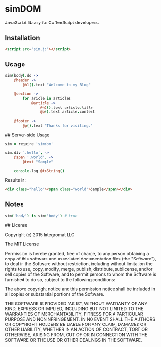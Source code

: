 # simDOM

JavaScript library for CoffeeScript developers.

## Installation

```html
<script src="sim.js"></script>
```

## Usage

```coffee
sim(body).do ->
	@header ->
		@h1().text "Welcome to my Blog"
	
	@section ->
		for aricle in articles
			@article ->
				@h1().text article.title
				@p().text article.content
	
	@footer ->
		@p().text "Thanks for visiting."
```

## Server-side Usage

```coffeescript
sim = require 'simdom'

sim.div '.hello', ->
	@span '.world', ->
		@text "Sample"
	
	console.log @toString()
```

Results in:

```html
<div class="hello"><span class="world">Sample</span></div>
```

## Notes

```coffee
sim('body') is sim('body') # true
```

<a name="license" />
## License

Copyright (c) 2015 Integromat LLC

The MIT License

Permission is hereby granted, free of charge, to any person obtaining a copy of this software and associated documentation files (the "Software"), to deal in the Software without restriction, including without limitation the rights to use, copy, modify, merge, publish, distribute, sublicense, and/or sell copies of the Software, and to permit persons to whom the Software is furnished to do so, subject to the following conditions:

The above copyright notice and this permission notice shall be included in all copies or substantial portions of the Software.

THE SOFTWARE IS PROVIDED "AS IS", WITHOUT WARRANTY OF ANY KIND, EXPRESS OR IMPLIED, INCLUDING BUT NOT LIMITED TO THE WARRANTIES OF MERCHANTABILITY, FITNESS FOR A PARTICULAR PURPOSE AND NONINFRINGEMENT. IN NO EVENT SHALL THE AUTHORS OR COPYRIGHT HOLDERS BE LIABLE FOR ANY CLAIM, DAMAGES OR OTHER LIABILITY, WHETHER IN AN ACTION OF CONTRACT, TORT OR OTHERWISE, ARISING FROM, OUT OF OR IN CONNECTION WITH THE SOFTWARE OR THE USE OR OTHER DEALINGS IN THE SOFTWARE.